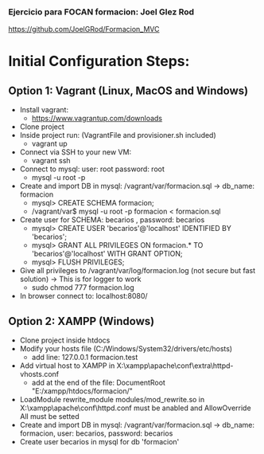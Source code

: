 ### Ejercicio para FOCAN formacion: Joel Glez Rod
https://github.com/JoelGRod/Formacion_MVC
# Initial Configuration Steps:
## Option 1: Vagrant (Linux, MacOS and Windows)
- Install vagrant: 
  - https://www.vagrantup.com/downloads
- Clone project
- Inside project run: (VagrantFile and provisioner.sh included)
  - vagrant up 
- Connect via SSH to your new VM: 
  - vagrant ssh
- Connect to mysql: user: root password: root 
  - mysql -u root -p
- Create and import DB in mysql: /vagrant/var/formacion.sql -> db_name: formacion
  - mysql> CREATE SCHEMA formacion;
  - /vagrant/var$ mysql -u root -p formacion < formacion.sql
- Create user for SCHEMA: becarios , password: becarios
  - mysql> CREATE USER 'becarios'@'localhost' IDENTIFIED BY 'becarios';
  - mysql> GRANT ALL PRIVILEGES ON formacion.* TO 'becarios'@'localhost' WITH GRANT OPTION;
  - mysql> FLUSH PRIVILEGES;
- Give all privileges to /vagrant/var/log/formacion.log (not secure but fast solution) -> This is for logger to work
  - sudo chmod 777 formacion.log
- In browser connect to: localhost:8080/
## Option 2: XAMPP (Windows)
- Clone project inside htdocs
- Modify your hosts file (C:/Windows/System32/drivers/etc/hosts)
  - add line: 127.0.0.1 formacion.test
- Add virtual host to XAMPP in X:\xampp\apache\conf\extra\httpd-vhosts.conf
  - add at the end of the file:
    <VirtualHost formacion.test:80>
    DocumentRoot "E:/xampp/htdocs/formacion/"
    </VirtualHost>
- LoadModule rewrite_module modules/mod_rewrite.so in X:\xampp\apache\conf\httpd.conf must be anabled and AllowOverride All must be setted
- Create and import DB in mysql: /vagrant/var/formacion.sql -> db_name: formacion, user: becarios, password: becarios
- Create user becarios in mysql for db 'formacion'
